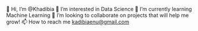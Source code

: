 👋 Hi, I’m @Khadibia
👀 I’m interested in Data Science
🌱 I’m currently learning Machine Learning
💞️ I’m looking to collaborate on projects that will help me grow!
📫 How to reach me kadibiaenu@gmail.com
